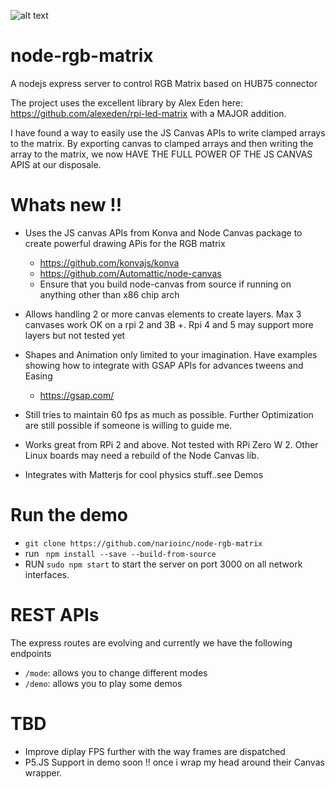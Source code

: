 ![alt text]()

# node-rgb-matrix
A nodejs express server to control RGB Matrix based on HUB75 connector

The project uses the excellent library by Alex Eden here: https://github.com/alexeden/rpi-led-matrix with a MAJOR addition.

I have found a way to easily use the JS Canvas APIs to write clamped arrays to the matrix. By exporting canvas to clamped arrays and then writing the array to the matrix, we now HAVE 
THE FULL POWER OF THE JS CANVAS APIS at our disposale. 

# Whats new !!
* Uses the JS canvas APIs from Konva and Node Canvas package to create powerful drawing APis for the 
RGB matrix 
    * https://github.com/konvajs/konva
    * https://github.com/Automattic/node-canvas
    * Ensure that you build node-canvas from source if running on anything other than x86 chip arch
* Allows handling 2 or more canvas elements to create layers. Max 3 canvases work OK on a rpi 2 and 3B +. Rpi 4 and 5 may support more layers but not tested yet    
* Shapes and Animation only limited to your imagination. Have examples showing how to integrate with GSAP APIs for advances tweens and Easing
    * https://gsap.com/

* Still tries to maintain 60 fps as much as possible. Further Optimization are still possible if someone is willing to guide me.
* Works great from RPi 2 and above. Not tested with RPi Zero W 2. Other Linux boards may need a rebuild of the Node Canvas lib.
* Integrates with Matterjs for cool physics stuff..see Demos  

# Run the demo
* ```git clone https://github.com/narioinc/node-rgb-matrix```
* run ``` npm install --save --build-from-source```
* RUN ``` sudo npm start ``` to start the server on port 3000 on all network interfaces.

# REST APIs
The express routes are evolving and currently we have the following endpoints

* ```/mode```: allows you to change different modes
* ```/demo```: allows you to play some demos


# TBD
* Improve diplay FPS further with the way frames are dispatched 
* P5.JS Support in demo soon !! once i wrap my head around their Canvas wrapper. 

